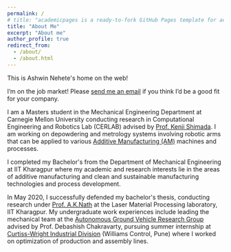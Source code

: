 ```yaml
---
permalink: /
# title: "academicpages is a ready-to-fork GitHub Pages template for academic personal websites"
title: "About Me"
excerpt: "About me"
author_profile: true
redirect_from: 
  - /about/
  - /about.html
---
```

This is Ashwin Nehete's home on the web!

I’m on the job market! Please [send me an email](mailto:anehete@andrew.cmu.edu) if you think I’d be a good fit for your company.

I am a Masters student in the Mechanical Engineering Department at Carnegie Mellon University conducting research in Computational Engineering and Robotics Lab (CERLAB) advised by [Prof. Kenji Shimada](https://www.meche.engineering.cmu.edu/directory/bios/shimada-kenji.html). I am working on depowdering and metrology systems involving robotic arms that can be applied to various [Additive Manufacturing (AM)](https://engineering.cmu.edu/news-events/news/2019/06/28-nasa-uli.html) machines and processes.

I completed my Bachelor's from the Department of Mechanical Engineering at IIT Kharagpur where my academic and research interests lie in the areas of additive manufacturing and clean and sustainable manufacturing technologies and process development.

In May 2020, I successfully defended my bachelor's thesis, conducting research under [Prof. A.K.Nath](https://scholar.google.co.in/citations?user=x4d3kg8AAAAJ&hl=en) at the Laser Material Processing laboratory, IIT Kharagpur. My undergraduate work experiences include leading the mechanical team at the [Autonomous Ground Vehicle Research Group](http://www.agv.iitkgp.ac.in/index) advised by Prof. Debashish Chakravarty, pursuing summer internship at [Curtiss-Wright Industrial Division](https://www.curtisswright.com/home/default.aspx) (Williams Control, Pune) where I worked on optimization of production and assembly lines.
